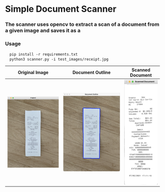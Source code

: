 # Simple Document Scanner
### The scanner uses opencv to extract a scan of a document from a given image and saves it as a 
### Usage
```
  pip install -r requirements.txt
  python3 scanner.py -i test_images/receipt.jpg
```
Original Image                     | Document Outline | Scanned Document
:---------------------------------:|:----------------:|:---------------:
![Original Image](docs/original.png) | ![Outlined Document](docs/outline.png) | ![Scanned Document](docs/scanned.png)


